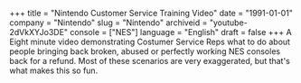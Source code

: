 +++
title = "Nintendo Customer Service Training Video"
date = "1991-01-01"
company = "Nintendo"
slug = "Nintendo"
archiveid = "youtube-2dVkXYJo3DE"
console = ["NES"]
language = "English"
draft = false
+++
A Eight minute video demonstrating Costumer Service Reps what to do about people bringing back broken, abused or perfectly working NES consoles back for a refund. Most of these scenarios are very exaggerated, but that's what makes this so fun.